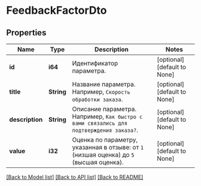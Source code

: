 # FeedbackFactorDto

## Properties
Name | Type | Description | Notes
------------ | ------------- | ------------- | -------------
**id** | **i64** | Идентификатор параметра. | [optional] [default to None]
**title** | **String** | Название параметра. Например, `Скорость обработки заказа`. | [optional] [default to None]
**description** | **String** | Описание параметра. Например, `Как быстро с вами связались для подтверждения заказа?`. | [optional] [default to None]
**value** | **i32** | Оценка по параметру, указанная в отзыве: от `1` (низшая оценка) до `5` (высшая оценка).  | [optional] [default to None]

[[Back to Model list]](../README.md#documentation-for-models) [[Back to API list]](../README.md#documentation-for-api-endpoints) [[Back to README]](../README.md)


